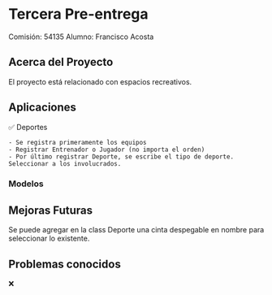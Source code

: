 # Tercera Pre-entrega

Comisión: 54135
Alumno: Francisco Acosta

## Acerca del Proyecto
El proyecto está relacionado con espacios recreativos.


## Aplicaciones
✅ Deportes
    
    - Se registra primeramente los equipos
    - Registrar Entrenador o Jugador (no importa el orden)
    - Por último registrar Deporte, se escribe el tipo de deporte. Seleccionar a los involucrados.


### Modelos


## Mejoras Futuras

Se puede agregar en la class Deporte una cinta despegable en nombre para seleccionar lo existente.

## Problemas conocidos

❌ 


